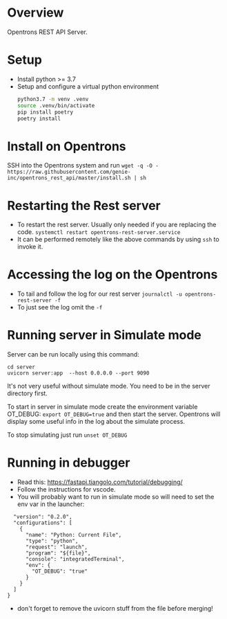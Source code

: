 # Overview

Opentrons REST API Server.

# Setup

- Install python >= 3.7
- Setup and configure a virtual python environment
  ```bash
  python3.7 -m venv .venv
  source .venv/bin/activate
  pip install poetry
  poetry install
  ```

# Install on Opentrons

SSH into the Opentrons system and run `wget -q -O - https://raw.githubusercontent.com/genie-inc/opentrons_rest_api/master/install.sh | sh`

# Restarting the Rest server

- To restart the rest server. Usually only needed if you are replacing the code.
  `systemctl restart opentrons-rest-server.service`
- It can be performed remotely like the above commands by using `ssh` to invoke it.

# Accessing the log on the Opentrons

- To tail and follow the log for our rest server
  `journalctl -u opentrons-rest-server -f`
- To just see the log omit the `-f`

# Running server in Simulate mode

Server can be run locally using this command:

```
cd server
uvicorn server:app  --host 0.0.0.0 --port 9090
```

It's not very useful without simulate mode. You need to be in the server directory first.

To start in server in simulate mode create the environment variable OT_DEBUG:
`export OT_DEBUG=true`
and then start the server. Opentrons will display some useful info in the log about the simulate process.

To stop simulating just run `unset OT_DEBUG`

# Running in debugger

- Read this: https://fastapi.tiangolo.com/tutorial/debugging/
- Follow the instructions for vscode.
- You will probably want to run in simulate mode so will need to set the env var in the launcher:

```
  "version": "0.2.0",
  "configurations": [
    {
      "name": "Python: Current File",
      "type": "python",
      "request": "launch",
      "program": "${file}",
      "console": "integratedTerminal",
      "env": {
        "OT_DEBUG": "true"
      }
    }
  ]
}
```

- don't forget to remove the uvicorn stuff from the file before merging!
